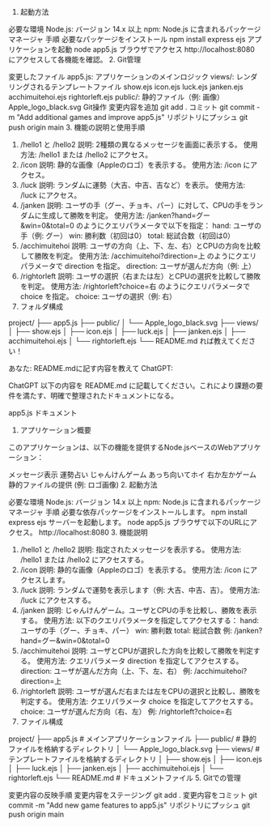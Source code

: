 1. 起動方法

必要な環境
Node.js: バージョン 14.x 以上
npm: Node.js に含まれるパッケージマネージャ
手順
必要なパッケージをインストール
npm install express ejs
アプリケーションを起動
node app5.js
ブラウザでアクセス
http://localhost:8080 にアクセスして各機能を確認。
2. Git管理

変更したファイル
app5.js: アプリケーションのメインロジック
views/: レンダリングされるテンプレートファイル
show.ejs
icon.ejs
luck.ejs
janken.ejs
acchimuitehoi.ejs
rightorleft.ejs
public/: 静的ファイル（例: 画像）
Apple_logo_black.svg
Git操作
変更内容を追加
git add .
コミット
git commit -m "Add additional games and improve app5.js"
リポジトリにプッシュ
git push origin main
3. 機能の説明と使用手順

1. /hello1 と /hello2
説明: 2種類の異なるメッセージを画面に表示する。
使用方法:
/hello1 または /hello2 にアクセス。
2. /icon
説明: 静的な画像（Appleのロゴ）を表示する。
使用方法:
/icon にアクセス。
3. /luck
説明: ランダムに運勢（大吉、中吉、吉など）を表示。
使用方法:
/luck にアクセス。
4. /janken
説明: ユーザの手（グー、チョキ、パー）に対して、CPUの手をランダムに生成して勝敗を判定。
使用方法:
/janken?hand=グー&win=0&total=0 のようにクエリパラメータで以下を指定：
hand: ユーザの手（例: グー）
win: 勝利数（初回は0）
total: 総試合数（初回は0）
5. /acchimuitehoi
説明: ユーザの方向（上、下、左、右）とCPUの方向を比較して勝敗を判定。
使用方法:
/acchimuitehoi?direction=上 のようにクエリパラメータで direction を指定。
direction: ユーザが選んだ方向（例: 上）
6. /rightorleft
説明: ユーザの選択（右または左）とCPUの選択を比較して勝敗を判定。
使用方法:
/rightorleft?choice=右 のようにクエリパラメータで choice を指定。
choice: ユーザの選択（例: 右）
4. フォルダ構成

project/
├── app5.js
├── public/
│   └── Apple_logo_black.svg
├── views/
│   ├── show.ejs
│   ├── icon.ejs
│   ├── luck.ejs
│   ├── janken.ejs
│   ├── acchimuitehoi.ejs
│   └── rightorleft.ejs
└── README.md
れば教えてください！






あなた:
README.mdに記す内容を教えて
ChatGPT:

ChatGPT
以下の内容を README.md に記載してください。これにより課題の要件を満たす、明確で整理されたドキュメントになる。

app5.js ドキュメント

1. アプリケーション概要

このアプリケーションは、以下の機能を提供するNode.jsベースのWebアプリケーション：

メッセージ表示
運勢占い
じゃんけんゲーム
あっち向いてホイ
右か左かゲーム
静的ファイルの提供 (例: ロゴ画像)
2. 起動方法

必要な環境
Node.js: バージョン 14.x 以上
npm: Node.js に含まれるパッケージマネージャ
手順
必要な依存パッケージをインストールします。
npm install express ejs
サーバーを起動します。
node app5.js
ブラウザで以下のURLにアクセス。
http://localhost:8080
3. 機能説明

1. /hello1 と /hello2
説明: 指定されたメッセージを表示する。
使用方法:
/hello1 または /hello2 にアクセスする。
2. /icon
説明: 静的な画像（Appleのロゴ）を表示する。
使用方法:
/icon にアクセスします。
3. /luck
説明: ランダムで運勢を表示します（例: 大吉、中吉、吉）。
使用方法:
/luck にアクセスする。
4. /janken
説明: じゃんけんゲーム。ユーザとCPUの手を比較し、勝敗を表示する。
使用方法:
以下のクエリパラメータを指定してアクセスする：
hand: ユーザの手（グー、チョキ、パー）
win: 勝利数
total: 総試合数
例:
/janken?hand=グー&win=0&total=0
5. /acchimuitehoi
説明: ユーザとCPUが選択した方向を比較して勝敗を判定する。
使用方法:
クエリパラメータ direction を指定してアクセスする。
direction: ユーザが選んだ方向（上、下、左、右）
例:
/acchimuitehoi?direction=上
6. /rightorleft
説明: ユーザが選んだ右または左をCPUの選択と比較し、勝敗を判定する。
使用方法:
クエリパラメータ choice を指定してアクセスする。
choice: ユーザが選んだ方向（右、左）
例:
/rightorleft?choice=右
4. ファイル構成

project/
├── app5.js                  # メインアプリケーションファイル
├── public/                  # 静的ファイルを格納するディレクトリ
│   └── Apple_logo_black.svg
├── views/                   # テンプレートファイルを格納するディレクトリ
│   ├── show.ejs
│   ├── icon.ejs
│   ├── luck.ejs
│   ├── janken.ejs
│   ├── acchimuitehoi.ejs
│   └── rightorleft.ejs
└── README.md                # ドキュメントファイル
5. Gitでの管理

変更内容の反映手順
変更内容をステージング
git add .
変更内容をコミット
git commit -m "Add new game features to app5.js"
リポジトリにプッシュ
git push origin main
